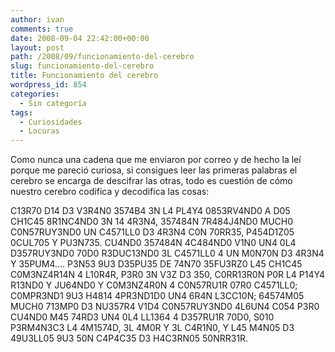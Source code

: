 ```yaml
---
author: ivan
comments: true
date: 2008-09-04 22:42:00+00:00
layout: post
path: /2008/09/funcionamiento-del-cerebro
slug: funcionamiento-del-cerebro
title: Funcionamiento del cerebro
wordpress_id: 854
categories:
  - Sin categoría
tags:
  - Curiosidades
  - Locuras
---
```


Como nunca una cadena que me enviaron por correo y de hecho la leí porque me pareció curiosa, si consigues leer las primeras palabras el cerebro se encarga de descifrar las otras, todo es cuestión de cómo nuestro cerebro codifica y decodifica las cosas:

C13R70 D14 D3 V3R4N0 3574B4 3N L4 PL4Y4 0853RV4ND0 A D05 CH1C45 8R1NC4ND0 3N 14 4R3N4, 357484N 7R484J4ND0 MUCH0 C0N57RUY3ND0 UN C4571LL0 D3 4R3N4 C0N 70RR35, P454D1Z05 0CUL705 Y PU3N735. CU4ND0 357484N 4C484ND0 V1N0 UN4 0L4 D357RUY3ND0 70D0 R3DUC13ND0 3L C4571LL0 4 UN M0N70N D3 4R3N4 Y 35PUM4.... P3N53 9U3 D35PU35 DE 74N70 35FU3RZ0 L45 CH1C45 C0M3NZ4R14N 4 L10R4R, P3R0 3N V3Z D3 350, C0RR13R0N P0R L4 P14Y4 R13ND0 Y JU64ND0 Y C0M3NZ4R0N 4 C0N57RU1R 07R0 C4571LL0; C0MPR3ND1 9U3 H4814 4PR3ND1D0 UN4 6R4N L3CC10N; 64574M05 MUCH0 713MP0 D3 NU357R4 V1D4 C0N57RUY3ND0 4L6UN4 C054 P3R0 CU4ND0 M45 74RD3 UN4 0L4 LL1364 4 D357RU1R 70D0, S010 P3RM4N3C3 L4 4M1574D, 3L 4M0R Y 3L C4R1Ń0, Y L45 M4N05 D3 49U3LL05 9U3 50N C4P4C35 D3 H4C3RN05 50NRR31R.
